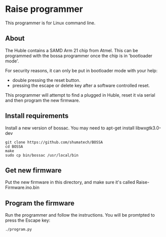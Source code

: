 # Raise programmer

This programmer is for Linux command line.

## About

The Huble contains a SAMD Arm 21 chip from Atmel. This can be programmed with the bossa programmer once
the chip is in 'bootloader mode'.

For security reasons, it can only be put in bootloader mode with your help:

* double pressing the reset button.
* pressing the escape or delete key after a software controlled reset.

This programmer will attempt to find a plugged in Huble, reset it via serial and then program the new firmware.

## Install requirements

Install a new version of bossac. You may need to apt-get install libwxgtk3.0-dev

    git clone https://github.com/shumatech/BOSSA
    cd BOSSA
    make
    sudo cp bin/bossac /usr/local/bin

## Get new firmware

Put the new firmware in this directory, and make sure it's called Raise-Firmware.ino.bin

## Program the firmware

Run the programmer and follow the instructions. You will be promtpted to press the Escape key:

    ./program.py
